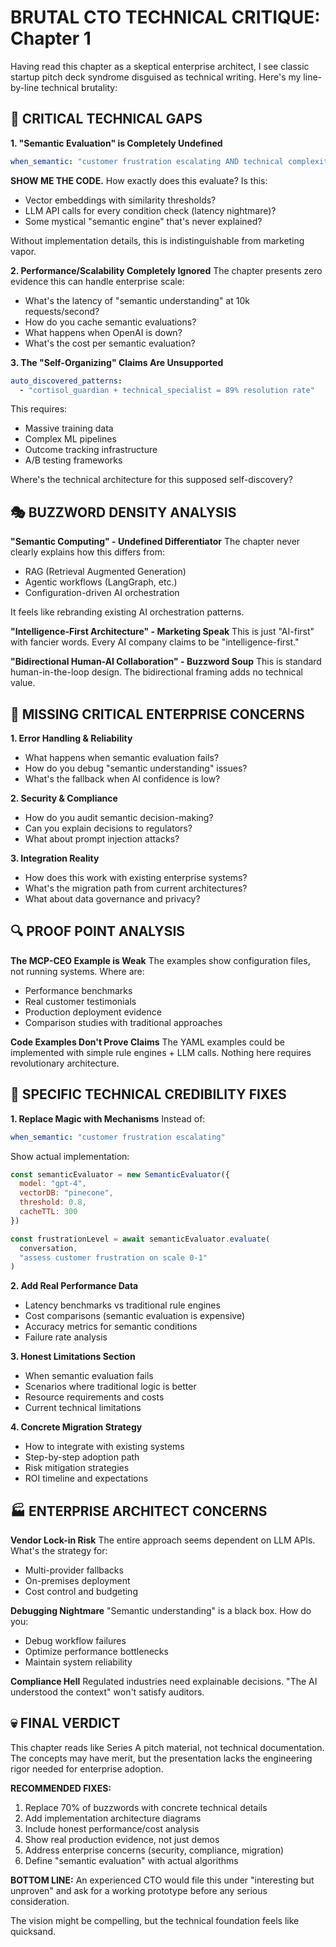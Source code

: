 # BRUTAL CTO TECHNICAL CRITIQUE: Chapter 1

Having read this chapter as a skeptical enterprise architect, I see classic startup pitch deck syndrome disguised as technical writing. Here's my line-by-line technical brutality:

## 🚨 CRITICAL TECHNICAL GAPS

**1. "Semantic Evaluation" is Completely Undefined**
```yaml
when_semantic: "customer frustration escalating AND technical complexity high"
```
**SHOW ME THE CODE.** How exactly does this evaluate? Is this:
- Vector embeddings with similarity thresholds?
- LLM API calls for every condition check (latency nightmare)?
- Some mystical "semantic engine" that's never explained?

Without implementation details, this is indistinguishable from marketing vapor.

**2. Performance/Scalability Completely Ignored**
The chapter presents zero evidence this can handle enterprise scale:
- What's the latency of "semantic understanding" at 10k requests/second?
- How do you cache semantic evaluations?
- What happens when OpenAI is down?
- What's the cost per semantic evaluation?

**3. The "Self-Organizing" Claims Are Unsupported**
```yaml
auto_discovered_patterns:
  - "cortisol_guardian + technical_specialist = 89% resolution rate"
```
This requires:
- Massive training data
- Complex ML pipelines
- Outcome tracking infrastructure
- A/B testing frameworks

Where's the technical architecture for this supposed self-discovery?

## 🎭 BUZZWORD DENSITY ANALYSIS

**"Semantic Computing" - Undefined Differentiator**
The chapter never clearly explains how this differs from:
- RAG (Retrieval Augmented Generation)
- Agentic workflows (LangGraph, etc.)
- Configuration-driven AI orchestration

It feels like rebranding existing AI orchestration patterns.

**"Intelligence-First Architecture" - Marketing Speak**
This is just "AI-first" with fancier words. Every AI company claims to be "intelligence-first."

**"Bidirectional Human-AI Collaboration" - Buzzword Soup**
This is standard human-in-the-loop design. The bidirectional framing adds no technical value.

## 🧐 MISSING CRITICAL ENTERPRISE CONCERNS

**1. Error Handling & Reliability**
- What happens when semantic evaluation fails?
- How do you debug "semantic understanding" issues?
- What's the fallback when AI confidence is low?

**2. Security & Compliance**
- How do you audit semantic decision-making?
- Can you explain decisions to regulators?
- What about prompt injection attacks?

**3. Integration Reality**
- How does this work with existing enterprise systems?
- What's the migration path from current architectures?
- What about data governance and privacy?

## 🔍 PROOF POINT ANALYSIS

**The MCP-CEO Example is Weak**
The examples show configuration files, not running systems. Where are:
- Performance benchmarks
- Real customer testimonials
- Production deployment evidence
- Comparison studies with traditional approaches

**Code Examples Don't Prove Claims**
The YAML examples could be implemented with simple rule engines + LLM calls. Nothing here requires revolutionary architecture.

## 🎯 SPECIFIC TECHNICAL CREDIBILITY FIXES

**1. Replace Magic with Mechanisms**
Instead of:
```yaml
when_semantic: "customer frustration escalating"
```

Show actual implementation:
```javascript
const semanticEvaluator = new SemanticEvaluator({
  model: "gpt-4",
  vectorDB: "pinecone",
  threshold: 0.8,
  cacheTTL: 300
})

const frustrationLevel = await semanticEvaluator.evaluate(
  conversation,
  "assess customer frustration on scale 0-1"
)
```

**2. Add Real Performance Data**
- Latency benchmarks vs traditional rule engines
- Cost comparisons (semantic evaluation is expensive)
- Accuracy metrics for semantic conditions
- Failure rate analysis

**3. Honest Limitations Section**
- When semantic evaluation fails
- Scenarios where traditional logic is better
- Resource requirements and costs
- Current technical limitations

**4. Concrete Migration Strategy**
- How to integrate with existing systems
- Step-by-step adoption path
- Risk mitigation strategies
- ROI timeline and expectations

## 🏭 ENTERPRISE ARCHITECT CONCERNS

**Vendor Lock-in Risk**
The entire approach seems dependent on LLM APIs. What's the strategy for:
- Multi-provider fallbacks
- On-premises deployment
- Cost control and budgeting

**Debugging Nightmare**
"Semantic understanding" is a black box. How do you:
- Debug workflow failures
- Optimize performance bottlenecks
- Maintain system reliability

**Compliance Hell**
Regulated industries need explainable decisions. "The AI understood the context" won't satisfy auditors.

## 💀 FINAL VERDICT

This chapter reads like Series A pitch material, not technical documentation. The concepts may have merit, but the presentation lacks the engineering rigor needed for enterprise adoption.

**RECOMMENDED FIXES:**
1. Replace 70% of buzzwords with concrete technical details
2. Add implementation architecture diagrams
3. Include honest performance/cost analysis
4. Show real production evidence, not just demos
5. Address enterprise concerns (security, compliance, migration)
6. Define "semantic evaluation" with actual algorithms

**BOTTOM LINE:** An experienced CTO would file this under "interesting but unproven" and ask for a working prototype before any serious consideration.

The vision might be compelling, but the technical foundation feels like quicksand.